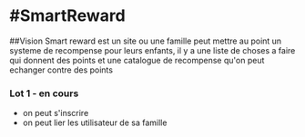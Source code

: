 #SmartReward
===========

##Vision
Smart reward est un site ou une famille peut mettre au point un systeme de recompense pour leurs enfants, il y a une liste de choses a faire qui donnent des points et une catalogue de recompense qu'on peut echanger contre des points

### Lot 1 - en cours
- on peut s'inscrire
- on peut lier les utilisateur de sa famille
